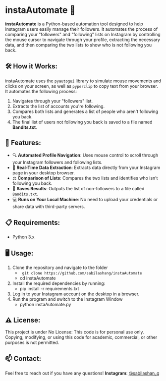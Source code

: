 # instaAutomate 🚀

**instaAutomate** is a Python-based automation tool designed to help Instagram users easily manage their followers. It automates the process of comparing your "followers" and "following" lists on Instagram by controlling the mouse cursor to navigate through your profile, extracting the necessary data, and then comparing the two lists to show who is not following you back.

## 🛠️ How it Works:
instaAutomate uses the `pyautogui` library to simulate mouse movements and clicks on your screen, as well as `pyperclip` to copy text from your browser. It automates the following process:
1. Navigates through your "followers" list.
2. Extracts the list of accounts you're following.
3. Compares both lists and generates a list of people who aren't following you back.
4. The final list of users not following you back is saved to a file named **Bandits.txt**.

## 🚀 Features:
- 🔍 **Automated Profile Navigation**: Uses mouse control to scroll through your Instagram followers and following lists.
- 📝 **Real-Time Data Extraction**: Extracts data directly from your Instagram page in your desktop browser.
- ⚖️ **Comparison of Lists**: Compares the two lists and identifies who isn’t following you back.
- 💾 **Saves Results**: Outputs the list of non-followers to a file called `Bandits.txt`.
- 💻 **Runs on Your Local Machine**: No need to upload your credentials or share data with third-party servers.

## 📋 Requirements:
- Python 3.x

## 🖥️ Usage:
1. Clone the repository and navigate to the folder
   - ``` git clone https://github.com/sabilashang/instaAutomate```
   - cd instaAutomate
2. Install the required dependencies by running:
   - pip install -r requirements.txt
3. Log in to your Instagram account on the desktop in a browser.
4. Run the program and switch to the Instagram Window
   - python instaAutomate.py

## ⚠️ License:
This project is under No License: This code is for personal use only. Copying, modifying, or using this code for academic, commercial, or other purposes is not permitted.

## 📫 Contact:
Feel free to reach out if you have any questions!
**Instagram**: [@sabilashan_g](https://www.instagram.com/sabilashan_g/)
